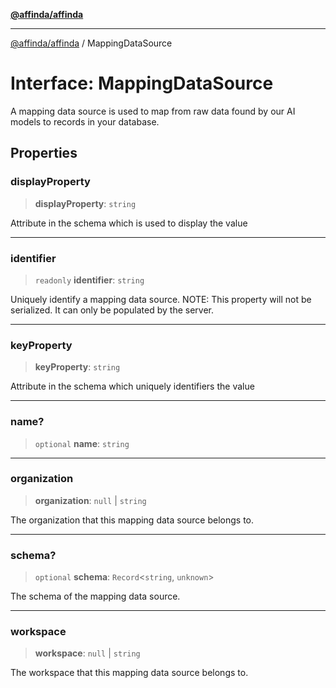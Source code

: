 [**@affinda/affinda**](../README.md)

***

[@affinda/affinda](../globals.md) / MappingDataSource

# Interface: MappingDataSource

A mapping data source is used to map from raw data found by our AI models to records in your database.

## Properties

### displayProperty

> **displayProperty**: `string`

Attribute in the schema which is used to display the value

***

### identifier

> `readonly` **identifier**: `string`

Uniquely identify a mapping data source.
NOTE: This property will not be serialized. It can only be populated by the server.

***

### keyProperty

> **keyProperty**: `string`

Attribute in the schema which uniquely identifiers the value

***

### name?

> `optional` **name**: `string`

***

### organization

> **organization**: `null` \| `string`

The organization that this mapping data source belongs to.

***

### schema?

> `optional` **schema**: `Record`\<`string`, `unknown`\>

The schema of the mapping data source.

***

### workspace

> **workspace**: `null` \| `string`

The workspace that this mapping data source belongs to.
